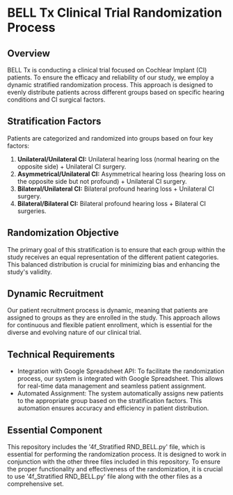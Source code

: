 # BELL Tx Clinical Trial Randomization Process

## Overview
BELL Tx is conducting a clinical trial focused on Cochlear Implant (CI) patients. To ensure the efficacy and reliability of our study, we employ a dynamic stratified randomization process. This approach is designed to evenly distribute patients across different groups based on specific hearing conditions and CI surgical factors.

## Stratification Factors
Patients are categorized and randomized into groups based on four key factors:
1. **Unilateral/Unilateral CI:** Unilateral hearing loss (normal hearing on the opposite side) + Unilateral CI surgery.
2. **Asymmetrical/Unilateral CI:** Asymmetrical hearing loss (hearing loss on the opposite side but not profound) + Unilateral CI surgery.
3. **Bilateral/Unilateral CI:** Bilateral profound hearing loss + Unilateral CI surgery.
4. **Bilateral/Bilateral CI:** Bilateral profound hearing loss + Bilateral CI surgeries.

## Randomization Objective
The primary goal of this stratification is to ensure that each group within the study receives an equal representation of the different patient categories. This balanced distribution is crucial for minimizing bias and enhancing the study's validity.

## Dynamic Recruitment
Our patient recruitment process is dynamic, meaning that patients are assigned to groups as they are enrolled in the study. This approach allows for continuous and flexible patient enrollment, which is essential for the diverse and evolving nature of our clinical trial.

## Technical Requirements
- Integration with Google Spreadsheet API: To facilitate the randomization process, our system is integrated with Google Spreadsheet. This allows for real-time data management and seamless patient assignment.
- Automated Assignment: The system automatically assigns new patients to the appropriate group based on the stratification factors. This automation ensures accuracy and efficiency in patient distribution.

## Essential Component
This repository includes the '4f_Stratified RND_BELL.py' file, which is essential for performing the randomization process. It is designed to work in conjunction with the other three files included in this repository. To ensure the proper functionality and effectiveness of the randomization, it is crucial to use '4f_Stratified RND_BELL.py' file along with the other files as a comprehensive set.



